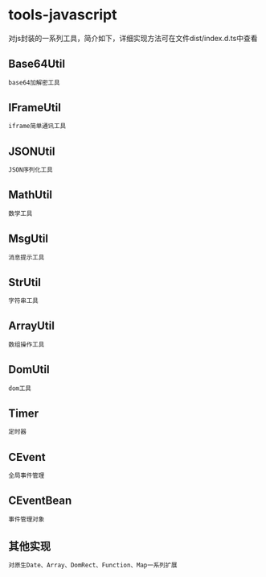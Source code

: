 # tools-javascript
对js封装的一系列工具，简介如下，详细实现方法可在文件dist/index.d.ts中查看

## Base64Util
```bash
base64加解密工具
```
## IFrameUtil
```bash
iframe简单通讯工具
```

## JSONUtil
```bash
JSON序列化工具
```

## MathUtil
```bash
数学工具
```

## MsgUtil
```bash
消息提示工具
```

## StrUtil
```bash
字符串工具
```
## ArrayUtil
```bash
数组操作工具
```
## DomUtil
```bash
dom工具
```


## Timer
```bash
定时器
```

## CEvent
```bash
全局事件管理
```
## CEventBean
```bash
事件管理对象
```

## 其他实现
```bash
对原生Date、Array、DomRect、Function、Map一系列扩展
```
